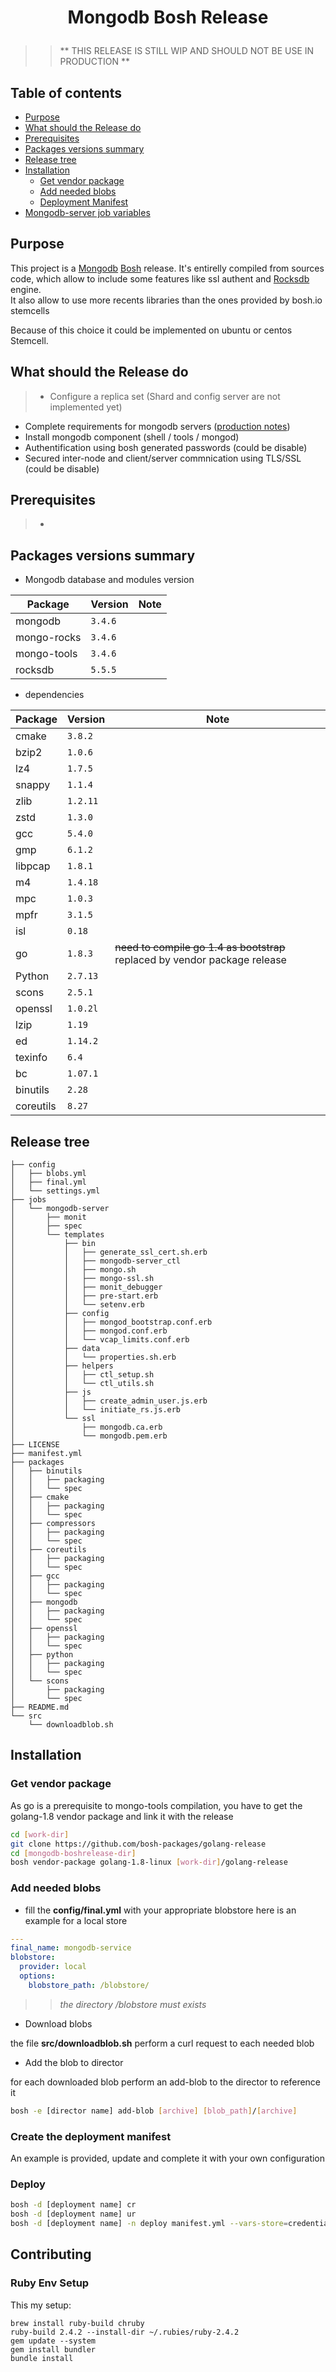 # <p style="text-align:center">Mongodb Bosh Release</p>

> > ** THIS RELEASE IS STILL WIP AND SHOULD NOT BE USE IN PRODUCTION **

## Table of contents

* [Purpose](#purpose)
* [What should the Release do](#what-should-the-release-do)
* [Prerequisites](#prerequisites)
* [Packages versions summary](#packages-versions-summary)
* [Release tree](#release-tree)
* [Installation](#installation)
  - [Get vendor package](#get-vendor-package)
  * [Add needed blobs](#add-needed-blobs)
  * [Deployment Manifest](#create-the-deployment-manifest)
* [Mongodb-server job variables]()

## Purpose

This project is a [Mongodb](https://www.mongodb.com) [Bosh](http://bosh.io) release.
It's entirelly compiled from sources code, which allow to include some features like ssl authent and [Rocksdb](http://rocksdb.org/) engine.  
It also allow to use more recents libraries than the ones provided by bosh.io stemcells

Because of this choice it could be implemented on ubuntu or centos Stemcell.

## What should the Release do

>* Configure a replica set (Shard and config server are not implemented yet)
* Complete requirements for mongodb servers ([production notes](https://docs.mongodb.org/manual/administration/production-notes/))
* Install mongodb component (shell / tools / mongod)
* Authentification using bosh generated passwords (could be disable)
* Secured inter-node and client/server commnication using TLS/SSL (could be disable)

## Prerequisites

>* 

## Packages versions summary

* Mongodb database and modules version

Package     | Version  |  Note
------------|----------|-------
mongodb     | `3.4.6`  |
mongo-rocks | `3.4.6`  |
mongo-tools | `3.4.6`  |
rocksdb     | `5.5.5`  |

* dependencies

Package   | Version  |  Note
----------|----------|-------
cmake     | `3.8.2`  |
bzip2     | `1.0.6`  |
lz4       | `1.7.5`  |
snappy    | `1.1.4`  |
zlib      | `1.2.11` |
zstd      | `1.3.0`  |
gcc       | `5.4.0`  |
gmp       | `6.1.2`  |
libpcap   | `1.8.1`  |
m4        | `1.4.18` |
mpc       | `1.0.3`  |
mpfr      | `3.1.5`  |
isl       | `0.18`   |
go       | `1.8.3`  | ~~need to compile go 1.4 as bootstrap~~ replaced by vendor package release
Python    | `2.7.13` |
scons     | `2.5.1`  |
openssl   | `1.0.2l` |
lzip      | `1.19`   |
ed        | `1.14.2` |
texinfo   | `6.4`    |
bc        | `1.07.1` |
binutils  | `2.28`   |
coreutils | `8.27`   |


## Release tree
> 
```tree
├── config
│   ├── blobs.yml
│   ├── final.yml
│   └── settings.yml
├── jobs
│   └── mongodb-server
│       ├── monit
│       ├── spec
│       └── templates
│           ├── bin
│           │   ├── generate_ssl_cert.sh.erb
│           │   ├── mongodb-server_ctl
│           │   ├── mongo.sh
│           │   ├── mongo-ssl.sh
│           │   ├── monit_debugger
│           │   ├── pre-start.erb
│           │   └── setenv.erb
│           ├── config
│           │   ├── mongod_bootstrap.conf.erb
│           │   ├── mongod.conf.erb
│           │   └── vcap_limits.conf.erb
│           ├── data
│           │   └── properties.sh.erb
│           ├── helpers
│           │   ├── ctl_setup.sh
│           │   └── ctl_utils.sh
│           ├── js
│           │   ├── create_admin_user.js.erb
│           │   └── initiate_rs.js.erb
│           └── ssl
│               ├── mongodb.ca.erb
│               └── mongodb.pem.erb
├── LICENSE
├── manifest.yml
├── packages
│   ├── binutils
│   │   ├── packaging
│   │   └── spec
│   ├── cmake
│   │   ├── packaging
│   │   └── spec
│   ├── compressors
│   │   ├── packaging
│   │   └── spec
│   ├── coreutils
│   │   ├── packaging
│   │   └── spec
│   ├── gcc
│   │   ├── packaging
│   │   └── spec
│   ├── mongodb
│   │   ├── packaging
│   │   └── spec
│   ├── openssl
│   │   ├── packaging
│   │   └── spec
│   ├── python
│   │   ├── packaging
│   │   └── spec
│   └── scons
│       ├── packaging
│       └── spec
├── README.md
└── src
    └── downloadblob.sh
```


## Installation

> 
### Get vendor package
As go is a prerequisite to mongo-tools compilation, you have to get the golang-1.8 vendor package and link it with the release

```sh
cd [work-dir]
git clone https://github.com/bosh-packages/golang-release
cd [mongodb-boshrelease-dir]
bosh vendor-package golang-1.8-linux [work-dir]/golang-release
```

> 
### Add needed blobs

* fill the **config/final.yml** with your appropriate blobstore
here is an example for a local store

> 
```yml
---
final_name: mongodb-service
blobstore:
  provider: local
  options:
    blobstore_path: /blobstore/
```

> > _the directory /blobstore must exists_

* Download blobs

the file **src/downloadblob.sh** perform a curl request to each needed blob

* Add the blob to director

for each downloaded blob perform an add-blob to the director to reference it

> 
```sh
bosh -e [director name] add-blob [archive] [blob_path]/[archive]
```


### Create the deployment manifest

An example is provided, update and complete it with your own configuration


### Deploy

>  
```sh
bosh -d [deployment name] cr
bosh -d [deployment name] ur
bosh -d [deployment name] -n deploy manifest.yml --vars-store=credentials.yml -v appli="mongodb"
```

> >


## Contributing

### Ruby Env Setup

This my setup:

    brew install ruby-build chruby
    ruby-build 2.4.2 --install-dir ~/.rubies/ruby-2.4.2
    gem update --system
    gem install bundler
    bundle install

